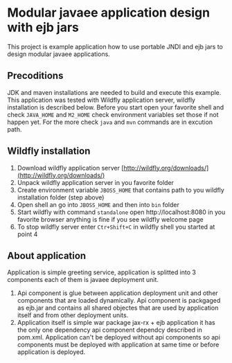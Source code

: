 # Modular javaee application design with ejb jars
This project is example application how to use portable JNDI and ejb jars to
design modular javaee applications.

## Precoditions
JDK and maven installations are needed to build and execute this example. 
This application was tested with Wildfly application server, wildfly 
installation is described below. Before you start open your favorite shell
and check ``JAVA_HOME`` and ``M2_HOME`` check environment variables set those
if not happen yet. For the more check ``java`` and ``mvn`` commands are in 
excution path.

## Wildfly installation
1. Download wildfly application server
   [http://wildfly.org/downloads/](http://wildfly.org/downloads/)
2. Unpack wildfly application server in you favorite folder
3. Create environment variable ``JBOSS_HOME`` that contains path to you 
   wildfly installation folder (step above)
4. Open shell an go into ``JBOSS_HOME`` and then into ``bin`` folder
5. Start wildfly with command ``standalone`` open http://localhost:8080
   in you favorite browser anything is fine if you see wildfly welcome page
6. To stop wildfly server enter ``Ctr+Shift+C`` in wildfly shell you started
   at point 4


## About application
Application is simple greeting service, application is splitted into 3 components
each of them is javaee deployment unit.
1. Api component is glue between application deployment unit and other components
   that are loaded dynamically. Api component is packgaged as ejb.jar and
   contains all shared objectes that are used by application itself and from
   other deployment units.
2. Application itself is simple war package jax-rx + ejb application it has the
   only one dependency api component dependcy described in pom.xml. Application
   can't be deployed without api components so api components must be deployed
   with application at same time or before application is deployed.
